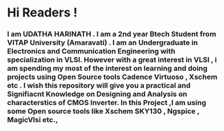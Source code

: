 # Hi Readers !
### I am UDATHA HARINATH . I am a 2nd year Btech Student from VITAP University (Amaravati) . I am an Undergraduate in Electronics and Communication Engineering with specialization in VLSI. However with a great interest in VLSI , i am spending my most of the interest on learning and doing projects using Open Source tools Cadence Virtuoso , Xschem etc . I wish this repository will give you a practical and Signifiacnt Knowledge on Designing and Analysis on characterstics of CMOS Inverter. In this Project ,I am using some Open source tools like Xschem SKY130 , Ngspice , MagicVlsi etc.,

